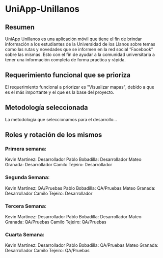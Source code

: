 # UniApp-Unillanos

## Resumen

UniApp Unillanos es una aplicación móvil que tiene el fin de brindar información a los estudiantes de la Universidad de los Llanos sobre temas como las rutas y novedades que se informen en la red social “Facebook” sobre las mismas. Esto con el fin de ayudar a la comunidad universitaria a tener una información completa de forma practica y rápida.  

## Requerimiento funcional que se prioriza

El requerimiento funcional a priorizar es "Visualizar mapas", debido a que es el más importante y el que es la base del proyecto.

## Metodología seleccionada

La metodología que seleccionamos para el desarrollo...

## Roles y rotación de los mismos

### Primera semana:
Kevin Martínez: Desarrollador
Pablo Bobadilla: Desarrollador
Mateo Granada: Desarrollador
Camilo Tejeiro: Desarrollador

### Segunda Semana:
Kevin Martínez: QA/Pruebas
Pablo Bobadilla: QA/Pruebas
Mateo Granada: Desarrollador
Camilo Tejeiro: Desarrollador 

### Tercera Semana:
Kevin Martínez: Desarrollador
Pablo Bobadilla: Desarrollador
Mateo Granada: QA/Pruebas
Camilo Tejeiro: QA/Pruebas

### Cuarta Semana:
Kevin Martínez: Desarrollador
Pablo Bobadilla: QA/Pruebas
Mateo Granada: Desarrollador
Camilo Tejeiro: QA/Pruebas
